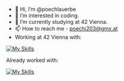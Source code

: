 - 👋 Hi, I’m @poechlauerbe
- 👀 I’m interested in coding.
- 🌱 I’m currently studying at 42 Vienna.
- 📫 How to reach me - poechi203@gmx.at
- Working at 42 Vienna with:

 [![My Skills](https://skillicons.dev/icons?i=linux,vscode,git,github,c,cpp,docker,bash)]()


Already worked with:


 [![My Skills](https://skillicons.dev/icons?i=py,kotlin,androidstudio,html,css,js,sqlite,raspberrypi)](https://skillicons.dev)
<!---
poechlauerbe/poechlauerbe is a ✨ special ✨ repository because its `README.md` (this file) appears on your GitHub profile.
You can click the Preview link to take a look at your changes.
--->
